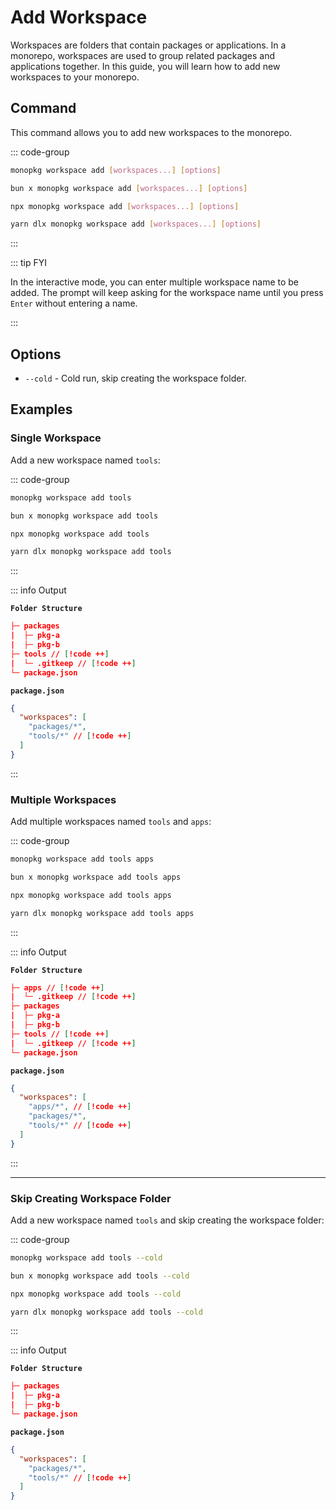 # Add Workspace

Workspaces are folders that contain packages or applications. In a monorepo, workspaces are used to group related
packages and applications together. In this guide, you will learn how to add new workspaces to your monorepo.

## Command

This command allows you to add new workspaces to the monorepo.

::: code-group

```bash [Global]
monopkg workspace add [workspaces...] [options]
```

```bash [Bun]
bun x monopkg workspace add [workspaces...] [options]
```

```bash [NPM]
npx monopkg workspace add [workspaces...] [options]
```

```bash [Yarn]
yarn dlx monopkg workspace add [workspaces...] [options]
```

:::

::: tip FYI

In the interactive mode, you can enter multiple workspace name to be added. The prompt will keep asking for the workspace name until you press `Enter` without entering a name.

:::

## Options

- `--cold` - Cold run, skip creating the workspace folder.

## Examples

### Single Workspace

Add a new workspace named `tools`:

::: code-group

```bash [Global]
monopkg workspace add tools
```

```bash [Bun]
bun x monopkg workspace add tools
```

```bash [NPM]
npx monopkg workspace add tools
```

```bash [Yarn]
yarn dlx monopkg workspace add tools
```

:::

::: info Output

**`Folder Structure`**

```json
├─ packages
|  ├─ pkg-a
|  ├─ pkg-b
├─ tools // [!code ++]
|  └─ .gitkeep // [!code ++]
└─ package.json

```

**`package.json`**

```json
{
  "workspaces": [
    "packages/*",
    "tools/*" // [!code ++]
  ]
}

```

:::

### Multiple Workspaces

Add multiple workspaces named `tools` and `apps`:

::: code-group

```bash [Global]
monopkg workspace add tools apps
```

```bash [Bun]
bun x monopkg workspace add tools apps
```

```bash [NPM]
npx monopkg workspace add tools apps
```

```bash [Yarn]
yarn dlx monopkg workspace add tools apps
```

:::

::: info Output

**`Folder Structure`**

```json
├─ apps // [!code ++]
|  └─ .gitkeep // [!code ++]
├─ packages
|  ├─ pkg-a
|  ├─ pkg-b
├─ tools // [!code ++]
|  └─ .gitkeep // [!code ++]
└─ package.json

```

**`package.json`**

```json
{
  "workspaces": [
    "apps/*", // [!code ++]
    "packages/*",
    "tools/*" // [!code ++]
  ]
}

```

:::

---

### Skip Creating Workspace Folder

Add a new workspace named `tools` and skip creating the workspace folder:

::: code-group

```bash [Global]
monopkg workspace add tools --cold
```

```bash [Bun]
bun x monopkg workspace add tools --cold
```

```bash [NPM]
npx monopkg workspace add tools --cold
```

```bash [Yarn]
yarn dlx monopkg workspace add tools --cold
```

:::

::: info Output

**`Folder Structure`**

```json
├─ packages
|  ├─ pkg-a
|  ├─ pkg-b
└─ package.json
```

**`package.json`**

```json
{
  "workspaces": [
    "packages/*",
    "tools/*" // [!code ++]
  ]
}

```
